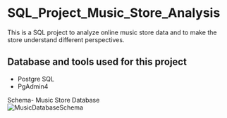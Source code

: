 # SQL_Project_Music_Store_Analysis
This is a SQL project to analyze online music store data and to make the store understand different perspectives.

## Database and tools used for this project
* Postgre SQL
* PgAdmin4

Schema- Music Store Database  
![MusicDatabaseSchema](https://user-images.githubusercontent.com/112153548/213707717-bfc9f479-52d9-407b-99e1-e94db7ae10a3.png)
